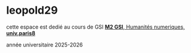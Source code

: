 # leopold29
cette espace est dedié au cours de GSI
[**M2 GSI**, Humanités numeriques, **univ.paris8**](https://humanites-numeriques.univ-paris8.fr/-Master-GSI-)


année universitaire 2025-2026
